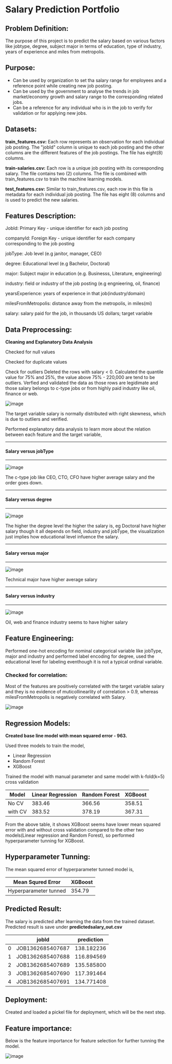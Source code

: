 # Salary Prediction Portfolio
## Problem Definition:
The purpose of this project is to predict the salary based on various factors like jobtype, degree, subject major in terms of education, type of industry, years of experience and miles from metropolis.

## Purpose:
 - Can be used by organization to set tha salary range for employees and a reference point while creating new job posting.
 - Can be used by the government to analyse the trends in job market/economy growth and salary range to the corresponding related jobs.
 - Can be a reference for any individual who is in the job to verify for validation or for applying new jobs.

## Datasets:
**train_features.csv:** Each row represents an observation for each individual job posting. The "jobId" column is unique to each job posting and the other columns are the different features of the job postings. The file has eight(8) columns.

**train-salaries.csv:** Each row is a unique job posting with its corresponding salary. The file contains two (2) columns. The file is combined with train_features.csv to train the machine learning models.

**test_features.csv:** Similar to train_features.csv, each row in this file is metadata for each individual job posting. The file has eight (8) columns and is used to predict the new salaries.

## Features Description:

JobId: Primary Key - unique identifier for each job posting

companyId: Foreign Key - unique identifier for each company corresponding to the job posting

jobType: Job level (e.g janitor, manager, CEO)

degree: Educational level (e.g Bachelor, Doctoral)

major: Subject major in education (e.g. Businesss, Literature, engineering)

industry: field or industry of the job posting (e.g engnieering, oil, finance)

yearsExperience: years of experience in that job(industry/domain)

milesFromMetropolis: distance away from the metropolis, in miles(mi)

salary: salary paid for the job, in thousands US dollars; target variable

## Data Preprocessing:

**Cleaning and Explanatory Data Analysis**

Checked for null values

Checked for duplicate values

Check for outliers Deleted the rows with salary < 0. Calculated the quantile value for 75% and 25%, the value above 75% - 220,000 are tend to be outliers. Verfied and validated the data as those rows are legidimate and those salary belongs to c-type jobs or from highly paid industry like oil, finance or web.

![image](/images/salary_outliers_dist.png)

The target variable salary is normally distributed with right skewness, which is due to outliers and verified.

Performed explanatory data analysis to learn more about the relation between each feature and the target variable,

______________________
#### Salary versus jobType
____________________

![image](images/salary_vs_jobType.png)

The c-type job like CEO, CTO, CFO have higher average salary and the order goes down.

_________________
#### Salary versus degree
_________________________

![image](images/salary_vs_degree.png)

The higher the degree level the higher the salary is, eg Doctoral have higher salary though it all depends on field, industry and jobType, the visualization just implies how 
educational level infuence the salary.

__________________
#### Salary versus major
_______________________

![image](images/salary_vs_major.png)

Technical major have higher average salary

__________________________________
#### Salary versus industry
______________________

![image](images/salary_vs_industry.png)

Oil, web and finance industry seems to have higher salary

## Feature Engineering:

Performed one-hot encoding for nominal categorical variable like jobType, major and industry and performed label encoding for degree, used the educational level for labeling eventhough it is not a typical ordinal variable.

### Checked for correlation:

Most of the features are positively correlated with the target variable salary and they is no evidence of muticollinearlity of correlation > 0.9, whereas milesFromMetropolis is negatively correlated with Salary.

![image](images/corr.png)

## Regression Models:

__Created base line model with mean squared error - 963.__

Used three models to train the model,

 * Linear Regression
 * Random Forest
 * XGBoost

Trained the model with manual parameter and same model with k-fold(k=5) cross validation


  | Model   | Linear Regression  | Random Forest  | XGBoost  |
  | ----  | -------- | ---------- | ---------- |
  | No CV   |     383.46         |     366.56     |  358.51  |
  | with CV |     383.52         |     378.19     |  367.31  |
     

From the above table, it shows XGBoost seems have lower mean squared error with and without cross validation compared to the other two models(Linear regression and Random Forest), so performed hyperparameter tunning for XGBoost.

## Hyperparameter Tunning:

The mean squared error of hyperparameter tunned model is,

|   Mean Squred Error   | XGBoost |
| -------- | -------- |
| Hyperparameter tunned | 354.79  |

## Predicted Result:

The salary is predicted after learning the data from the trained dataset. Predicted result is save under **predictedsalary_out.csv**

|  | jobId | prediction |
|---|----- | ------- |
| 0 |	JOB1362685407687 |	138.182236 |
| 1	| JOB1362685407688 |	116.894569 |
| 2 |	JOB1362685407689	| 135.585800 |
| 3	| JOB1362685407690 |	117.391464 |
| 4	| JOB1362685407691 |	134.771408 |

## Deployment:

Created and loaded a pickel file for deployment, which will be the next step.

## Feature importance:

Below is the feature importance for feature selection for further tunning the model.

![image](images/feature_importance.png)



